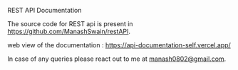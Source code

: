 REST API Documentation

The source code for REST api is present in https://github.com/ManashSwain/restAPI.

web view of the documentation : https://api-documentation-self.vercel.app/

In case of any queries please react out to me at manash0802@gmail.com.
